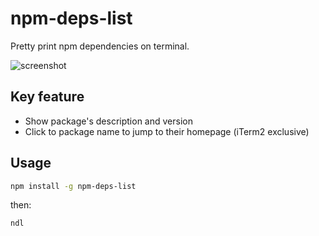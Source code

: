 # npm-deps-list

Pretty print npm dependencies on terminal.

![screenshot](https://uetchy.github.io/npm-deps-list/screen.png)

## Key feature

- Show package's description and version
- Click to package name to jump to their homepage (iTerm2 exclusive)

## Usage

```bash
npm install -g npm-deps-list
```

then:

```
ndl
```
